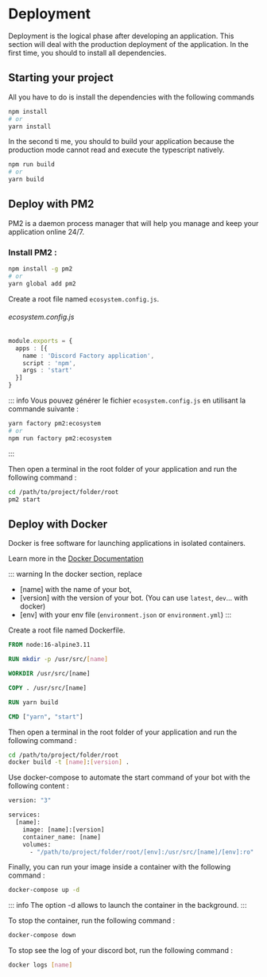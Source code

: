 # Deployment
Deployment is the logical phase after developing an application. This section will deal with the production deployment of the application. In the first time, you should to install all dependencies.

## Starting your project
All you have to do is install the dependencies with the following commands

```bash
npm install
# or
yarn install
```

In the second ti me, you should to build your application because the production mode cannot read and execute the typescript natively.

```bash
npm run build
# or
yarn build
```

## Deploy with PM2
PM2 is a daemon process manager that will help you manage and keep your application online 24/7.

### Install PM2 :
```bash
npm install -g pm2
# or
yarn global add pm2
```

Create a root file named `ecosystem.config.js`.

###### ecosystem.config.js
```ts
module.exports = {
  apps : [{
    name : 'Discord Factory application',
    script : 'npm',
    args : 'start'
  }]
}
```

::: info
Vous pouvez générer le fichier `ecosystem.config.js` en utilisant la commande suivante :
```bash
yarn factory pm2:ecosystem
# or
npm run factory pm2:ecosystem
```
:::

Then open a terminal in the root folder of your application and run the following command :
```bash
cd /path/to/project/folder/root
pm2 start
```

## Deploy with Docker
Docker is free software for launching applications in isolated containers.

Learn more in the [Docker Documentation]()

::: warning
In the docker section, replace
- [name] with the name of your bot,
- [version] with the version of your bot. (You can use `latest`, `dev`... with docker)
- [env] with your env file (`environment.json` or `environment.yml`)
:::

Create a root file named Dockerfile.

```dockerfile
FROM node:16-alpine3.11

RUN mkdir -p /usr/src/[name]

WORKDIR /usr/src/[name]

COPY . /usr/src/[name]

RUN yarn build

CMD ["yarn", "start"]
```

Then open a terminal in the root folder of your application and run the following command :

```bash
cd /path/to/project/folder/root
docker build -t [name]:[version] .
```

Use docker-compose to automate the start command of your bot with the following content :
```dockerfile
version: "3"

services:
  [name]:
    image: [name]:[version]
    container_name: [name]
    volumes:
      - "/path/to/project/folder/root/[env]:/usr/src/[name]/[env]:ro"
```

Finally, you can run your image inside a container with the following command :

```bash
docker-compose up -d
```

::: info
The option -d allows to launch the container in the background.
:::

To stop the container, run the following command :
```bash
docker-compose down
```

To stop see the log of your discord bot, run the following command :

```bash
docker logs [name]
```
